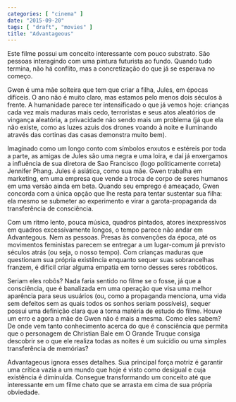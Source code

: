 ```yaml
---
categories: [ "cinema" ]
date: "2015-09-20"
tags: [ "draft", "movies" ]
title: "Advantageous"
---
```

Este filme possui um conceito interessante com pouco substrato. São
pessoas interagindo com uma pintura futurista ao fundo. Quando tudo
termina, não há conflito, mas a concretização do que já se esperava
no começo.

Gwen é uma mãe solteira que tem que criar a filha, Jules, em épocas
difíceis. O ano não é muito claro, mas estamos pelo menos dois séculos
à frente. A humanidade parece ter intensificado o que já vemos hoje:
crianças cada vez mais maduras mais cedo, terroristas e seus atos
aleatórios de vingança aleatória, a privacidade não sendo mais um
problema (já que ela não existe, como as luzes azuis dos drones voando
à noite e iluminando através das cortinas das casas demonstra muito
bem).

Imaginado como um longo conto com símbolos enxutos e estéreis por
toda a parte, as amigas de Jules são uma negra e uma loira, e daí
já enxergamos a influência de sua diretora de Sao Francisco (logo
politicamente correta) Jennifer Phang. Jules é asiática, como sua
mãe. Gwen trabalha em marketing, em uma empresa que vende a troca de
corpo de seres humanos em uma versão ainda em beta. Quando seu emprego
é ameaçado, Gwen concorda com a única opção que lhe resta para
tentar sustentar sua filha: ela mesmo se submeter ao experimento e virar
a garota-propaganda da transferência de consciência.

Com um ritmo lento, pouca música, quadros pintados, atores inexpressivos
em quadros excessivamente longos, o tempo parece não andar em
Advantegous. Nem as pessoas. Presas às convenções da época,
até os movimentos feministas parecem se entregar a um lugar-comum
já previsto séculos atrás (ou seja, o nosso tempo). Com crianças
maduras que questionam sua própria existência enquanto sequer suas
sobrancelhas franzem, é difícil criar alguma empatia em torno desses
seres robóticos.

Seriam eles robôs? Nada faria sentido no filme se o fosse, já que a
consciência, que é banalizada em uma operação que visa uma melhor
aparência para seus usuários (ou, como a propaganda menciona, uma
vida sem defeitos sem as quais todos os sonhos seriam possíveis),
sequer possui uma definição clara que a torna matéria de estudo do
filme. Houve um erro e agora a mãe de Gwen não é mais a mesma. Como
eles sabem? De onde vem tanto conhecimento acerca do que é consciência
que permita que o personagem de Christian Bale em O Grande Truque consiga
descobrir se o que ele realiza todas as noites é um suicídio ou uma
simples transferência de memórias?

Advantageous ignora esses detalhes. Sua principal força motriz é
garantir uma crítica vazia a um mundo que hoje é visto como desigual
e cuja existência é diminuída. Consegue transformando um conceito
até que interessante em um filme chato que se arrasta em cima de sua
própria obviedade.
